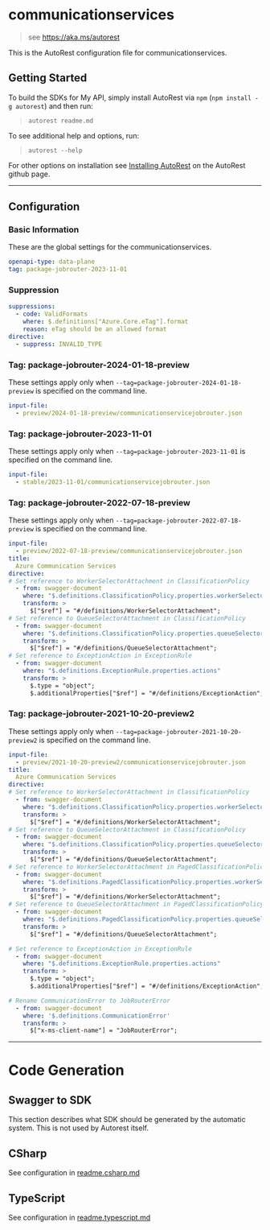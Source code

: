 # communicationservices

> see https://aka.ms/autorest

This is the AutoRest configuration file for communicationservices.

## Getting Started

To build the SDKs for My API, simply install AutoRest via `npm` (`npm install -g autorest`) and then run:

> `autorest readme.md`

To see additional help and options, run:

> `autorest --help`

For other options on installation see [Installing AutoRest](https://aka.ms/autorest/install) on the AutoRest github page.

---

## Configuration

### Basic Information

These are the global settings for the communicationservices.

```yaml
openapi-type: data-plane
tag: package-jobrouter-2023-11-01
```

### Suppression
``` yaml
suppressions:
  - code: ValidFormats
    where: $.definitions["Azure.Core.eTag"].format
    reason: eTag should be an allowed format
directive:
  - suppress: INVALID_TYPE
```

### Tag: package-jobrouter-2024-01-18-preview

These settings apply only when `--tag=package-jobrouter-2024-01-18-preview` is specified on the command line.

```yaml $(tag) == 'package-jobrouter-2024-01-18-preview'
input-file:
  - preview/2024-01-18-preview/communicationservicejobrouter.json
```

### Tag: package-jobrouter-2023-11-01

These settings apply only when `--tag=package-jobrouter-2023-11-01` is specified on the command line.

```yaml $(tag) == 'package-jobrouter-2023-11-01'
input-file:
  - stable/2023-11-01/communicationservicejobrouter.json
```

### Tag: package-jobrouter-2022-07-18-preview

These settings apply only when `--tag=package-jobrouter-2022-07-18-preview` is specified on the command line.

```yaml $(tag) == 'package-jobrouter-2022-07-18-preview'
input-file:
  - preview/2022-07-18-preview/communicationservicejobrouter.json
title:
  Azure Communication Services
directive:
# Set reference to WorkerSelectorAttachment in ClassificationPolicy
  - from: swagger-document
    where: "$.definitions.ClassificationPolicy.properties.workerSelectors.items"
    transform: >
      $["$ref"] = "#/definitions/WorkerSelectorAttachment";
# Set reference to QueueSelectorAttachment in ClassificationPolicy  
  - from: swagger-document
    where: "$.definitions.ClassificationPolicy.properties.queueSelectors.items"
    transform: >
      $["$ref"] = "#/definitions/QueueSelectorAttachment";
# Set reference to ExceptionAction in ExceptionRule
  - from: swagger-document
    where: "$.definitions.ExceptionRule.properties.actions"
    transform: >
      $.type = "object";
      $.additionalProperties["$ref"] = "#/definitions/ExceptionAction";
```


### Tag: package-jobrouter-2021-10-20-preview2

These settings apply only when `--tag=package-jobrouter-2021-10-20-preview2` is specified on the command line.

```yaml $(tag) == 'package-jobrouter-2021-10-20-preview2'
input-file:
  - preview/2021-10-20-preview2/communicationservicejobrouter.json
title:
  Azure Communication Services
directive:
# Set reference to WorkerSelectorAttachment in ClassificationPolicy
  - from: swagger-document
    where: "$.definitions.ClassificationPolicy.properties.workerSelectors.items"
    transform: >
      $["$ref"] = "#/definitions/WorkerSelectorAttachment";
# Set reference to QueueSelectorAttachment in ClassificationPolicy  
  - from: swagger-document
    where: "$.definitions.ClassificationPolicy.properties.queueSelectors.items"
    transform: >
      $["$ref"] = "#/definitions/QueueSelectorAttachment";
# Set reference to WorkerSelectorAttachment in PagedClassificationPolicy  
  - from: swagger-document
    where: "$.definitions.PagedClassificationPolicy.properties.workerSelectors.items"
    transform: >
      $["$ref"] = "#/definitions/WorkerSelectorAttachment";
# Set reference to QueueSelectorAttachment in PagedClassificationPolicy
  - from: swagger-document
    where: "$.definitions.PagedClassificationPolicy.properties.queueSelectors.items"
    transform: >
      $["$ref"] = "#/definitions/QueueSelectorAttachment";

# Set reference to ExceptionAction in ExceptionRule
  - from: swagger-document
    where: "$.definitions.ExceptionRule.properties.actions"
    transform: >
      $.type = "object";
      $.additionalProperties["$ref"] = "#/definitions/ExceptionAction";

# Rename CommunicationError to JobRouterError
  - from: swagger-document
    where: '$.definitions.CommunicationError'
    transform: >
      $["x-ms-client-name"] = "JobRouterError";
```

---

# Code Generation

## Swagger to SDK

This section describes what SDK should be generated by the automatic system.
This is not used by Autorest itself.

## CSharp

See configuration in [readme.csharp.md](./readme.csharp.md)

## TypeScript

See configuration in [readme.typescript.md](./readme.typescript.md)